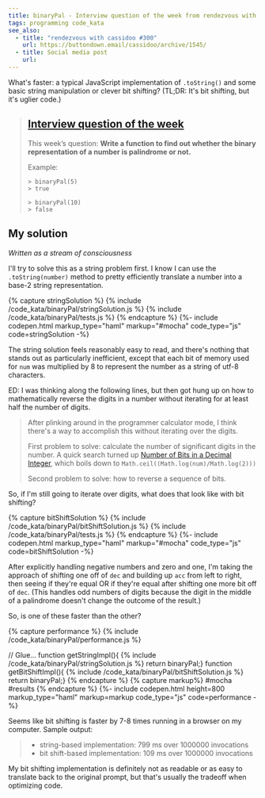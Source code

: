 ```yaml
---
title: binaryPal - Interview question of the week from rendezvous with cassidoo
tags: programming code_kata
see_also:
  - title: "rendezvous with cassidoo #300"
    url: https://buttondown.email/cassidoo/archive/1545/
  - title: Social media post
    url:
---
```


What's faster: a typical JavaScript implementation of `.toString()` and some basic string manipulation or clever bit shifting? (TL;DR: It's bit shifting, but it's uglier code.)

> ## [Interview question of the week](https://buttondown.email/cassidoo/archive/1545/)
>
> This week’s question:
> **Write a function to find out whether the binary representation of a number is palindrome or not.**
>
> Example:
>
> ```
> > binaryPal(5)
> > true
>
> > binaryPal(10)
> > false
> ```

## My solution

_Written as a stream of consciousness_

I'll try to solve this as a string problem first. I know I can use the `.toString(number)` method to pretty efficiently translate a number into a base-2 string representation.

{% capture stringSolution %}
{% include /code_kata/binaryPal/stringSolution.js %}
{% include /code_kata/binaryPal/tests.js %}
{% endcapture %}
{%- include codepen.html markup_type="haml" markup="#mocha" code_type="js" code=stringSolution -%}

The string solution feels reasonably easy to read, and there's nothing that stands out as particularly inefficient, except that each bit of memory used for `num` was multiplied by 8 to represent the number as a string of utf-8 characters.

ED: I was thinking along the following lines, but then got hung up on how to mathematically reverse the digits in a number without iterating for at least half the number of digits.

> After plinking around in the programmer calculator mode, I think there's a way to accomplish this without iterating over the digits.
>
> First problem to solve: calculate the number of significant digits in the number. A quick search turned up [Number of Bits in a Decimal Integer](https://www.exploringbinary.com/number-of-bits-in-a-decimal-integer/), which boils down to `Math.ceil((Math.log(num)/Math.log(2)))`
>
> Second problem to solve: how to reverse a sequence of bits.

So, if I'm still going to iterate over digits, what does that look like with bit shifting?

{% capture bitShiftSolution %}
{% include /code_kata/binaryPal/bitShiftSolution.js %}
{% include /code_kata/binaryPal/tests.js %}
{% endcapture %}
{%- include codepen.html markup_type="haml" markup="#mocha" code_type="js" code=bitShiftSolution -%}

After explicitly handling negative numbers and zero and one, I'm taking the approach of shifting one off of `dec` and building up `acc` from left to right, then seeing if they're equal OR if they're equal after shifting one more bit off of `dec`. (This handles odd numbers of digits because the digit in the middle of a palindrome doesn't change the outcome of the result.)

So, is one of these faster than the other?

{% capture performance %}
{% include /code_kata/binaryPal/performance.js %}

// Glue...
function getStringImpl(){
{% include /code_kata/binaryPal/stringSolution.js %}
return binaryPal;}
function getBitShiftImpl(){
{% include /code_kata/binaryPal/bitShiftSolution.js %}
return binaryPal;}
{% endcapture %}
{% capture markup%}
#mocha
#results
{% endcapture %}
{%- include codepen.html height=800 markup_type="haml" markup=markup code_type="js" code=performance -%}

Seems like bit shifting is faster by 7-8 times running in a browser on my computer. Sample output:

> - string-based implementation: 799 ms over 1000000 invocations
> - bit shift-based implementation: 109 ms over 1000000 invocations

My bit shifting implementation is definitely not as readable or as easy to translate back to the original prompt, but that's usually the tradeoff when optimizing code.
